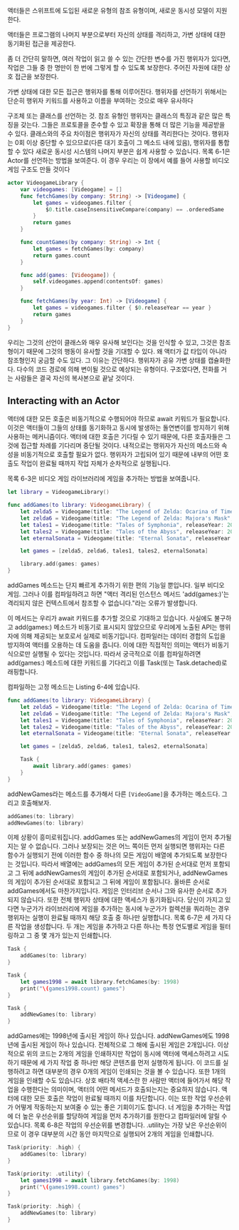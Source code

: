 액터들은 스위프트에 도입된 새로운 유형의 참조 유형이며, 새로운 동시성 모델이 지원한다. 

액터들은 프로그램의 나머지 부분으로부터 자신의 상태를 격리하고, 가변 상태에 대한 동기화된 접근을 제공한다. 

좀 더 간단히 말하면, 여러 작업이 읽고 쓸 수 있는 간단한 변수를 가진 행위자가 있다면, 작업은 그들 중 한 명만이 한 번에 그렇게 할 수 있도록 보장한다. 주어진 자원에 대한 상호 접근을 보장한다.

가변 상태에 대한 모든 접근은 행위자를 통해 이루어진다. 행위자를 선언하기 위해서는 단순히 행위자 키워드를 사용하고 이름을 부여하는 것으로 매우 유사하다

구조체 또는 클래스를 선언하는 것. 참조 유형인 행위자는 클래스의 특징과 같은 많은 특징을 갖는다. 그들은 프로토콜을 준수할 수 있고 확장을 통해 더 많은 기능을 제공받을 수 있다. 클래스와의 주요 차이점은 행위자가 자신의 상태를 격리한다는 것이다. 행위자는 0회 이상 중단할 수 있으므로(다른 대기 호출이 그 메소드 내에 있음), 행위자를 통합할 수 있다
새로운 동시성 시스템의 나머지 부분은 쉽게 사용할 수 있습니다.
목록 6-1은 Actor를 선언하는 방법을 보여준다. 이 경우 우리는 이 장에서 예를 들어 사용할 비디오게임 구조도 만들 것이다

```swift
actor VideogameLibrary {
	var videogames: [Videogame] = []
	func fetchGames(by company: String) -> [Videogame] {
		let games = videogames.filter { 
			$0.title.caseInsensitiveCompare(company) == .orderedSame 
		}
		return games
	}

	func countGames(by company: String) -> Int {
		let games = fetchGames(by: company)
		return games.count
	}

    func add(games: [Videogame]) {
		self.videogames.append(contentsOf: games)
	}

    func fetchGames(by year: Int) -> [Videogame] {
		let games = videogames.filter { $0.releaseYear == year }
		return games
	}
}
```

우리는 그것의 선언이 클래스와 매우 유사해 보인다는 것을 인식할 수 있고, 그것은 참조형이기 때문에 그것의 행동이 유사할 것을 기대할 수 있다. 
왜 액터가 값 타입이 아니라 참조형인지 궁금할 수도 있다.
그 이유는 간단하다. 행위자가 공유 가변 상태를 캡슐화한다. 다수의 코드 경로에 의해 변이될 것으로 예상되는 유형이다. 구조였다면,
전화를 거는 사람들은 결국 자신의 복사본으로 끝날 것이다.

## Interacting with an Actor
액터에 대한 모든 호출은 비동기적으로 수행되어야 하므로 await 키워드가 필요합니다. 
이것은 액터들이 그들의 상태를 동기화하고 동시에 발생하는 돌연변이를 방지하기 위해 사용하는 메커니즘이다. 액터에 대한 호출은 기다릴 수 있기 때문에, 다른 호출자들은 그것에 접근할 차례를 기다리며 중단될 것이다.
내적으로는 행위자가 자신의 메소드와 속성을 비동기적으로 호출할 필요가 없다. 행위자가 고립되어 있기 때문에 내부의 어떤 호출도 작업이 완료될 때까지 작업 자체가 순차적으로 실행됩니다.

목록 6-3은 비디오 게임 라이브러리에 게임을 추가하는 방법을 보여줍니다.

```swift
let library = VideogameLibrary()

func addGames(to library: VideogameLibrary) {
	let zelda5 = Videogame(title: "The Legend of Zelda: Ocarina of Time", releaseYear: 1998, company: "Nintendo")
	let zelda6 = Videogame(title: "The Legend of Zelda: Majora's Mask", releaseYear: 2020, company: "Nintendo")
	let tales1 = Videogame(title: "Tales of Symphonia", releaseYear: 2004, company: "Namco")
	let tales2 = Videogame(title: "Tales of the Abyss", releaseYear: 2005, company: "Namco")
	let eternalSonata = Videogame(title: "Eternal Sonata", releaseYear: 2008, company: "tri-Crescendo")

    let games = [zelda5, zelda6, tales1, tales2, eternalSonata]

    library.add(games: games)
}
```

addGames 메소드는 단지 빠르게 추가하기 위한 편의 기능일 뿐입니다.
일부 비디오 게임. 그러나 이를 컴파일하려고 하면 "액터 격리된 인스턴스 메서드 'add(games:)'는 격리되지 않은 컨텍스트에서 참조할 수 없습니다."라는 오류가 발생합니다.

이 메서드는 우리가 await 키워드를 추가할 것으로 기대하고 있습니다. 사실에도 불구하고
add(games:) 메소드가 비동기로 표시되지 않았으므로 우리에게 노출된 API는 행위자에 의해 제공되는 보호로서 실제로 비동기입니다. 컴파일러는 데이터 경합의 도입을 방지하여 액터를 오용하는 데 도움을 줍니다.
이에 대한 직접적인 의미는 액터가 비동기식으로만 실행될 수 있다는 것입니다.
따라서 궁극적으로 이를 컴파일하려면 add(games:) 메소드에 대한 키워드를 기다리고 이를 Task(또는 Task.detached)로 래핑합니다.

컴파일하는 고정 메소드는 Listing 6-4에 있습니다.

```swift
func addGames(to library: VideogameLibrary) {
	let zelda5 = Videogame(title: "The Legend of Zelda: Ocarina of Time", releaseYear: 1998, company: "Nintendo")
	let zelda6 = Videogame(title: "The Legend of Zelda: Majora's Mask", releaseYear: 2020, company: "Nintendo")
	let tales1 = Videogame(title: "Tales of Symphonia", releaseYear: 2004, company: "Namco")
	let tales2 = Videogame(title: "Tales of the Abyss", releaseYear: 2005, company: "Namco")
	let eternalSonata = Videogame(title: "Eternal Sonata", releaseYear: 2008, company: "tri-Crescendo")

    let games = [zelda5, zelda6, tales1, tales2, eternalSonata]

	Task {
		await library.add(games: games)
	}
}
```

addNewGames라는 메소드를 추가해서 다른 `[VideoGame]`을 추가하는 메소드다.
그리고 호출해보자.
```swift
addGames(to: library)
addNewGames(to: library)
```

이제 상황이 흥미로워집니다. addGames 또는 addNewGames의 게임이 먼저 추가될지는 알 수 없습니다.
그러나 보장되는 것은 어느 쪽이든 먼저 실행되면 행위자는 다른 함수가 실행되기 전에 이러한 함수 중 하나의 모든 게임이 배열에 추가되도록 보장한다는 것입니다. 따라서 배열에는 addGames의 모든 게임이 추가된 순서대로 먼저 포함되고 그 뒤에 addNewGames의 게임이 추가된 순서대로 포함되거나, addNewGames의 게임이 추가된 순서대로 포함되고 그 뒤에 게임이 포함됩니다. 올바른 순서로 addGames에서도 마찬가지입니다. 게임은 인터리브 순서나 그와 유사한 순서로 추가되지 않습니다.
또한 전체 행위자 상태에 대한 액세스가 동기화됩니다. 당신이 가지고 있다면 누군가가 라이브러리에 게임을 추가하는 동시에 누군가가 컬렉션을 쿼리하는 경우 행위자는 실행이 완료될 때까지 해당 호출 중 하나만 실행합니다. 목록 6-7은 세 가지 다른 작업을 생성합니다. 두 개는 게임을 추가하고 다른 하나는 특정 연도별로 게임을 필터링하고 그 중 몇 개가 있는지 인쇄합니다.

```swift
Task {
    addGames(to: library)
}

Task {
    let games1998 = await library.fetchGames(by: 1998)
    print("\(games1998.count) games")
}

Task {
    addNewGames(to: library)
}
```

addGames에는 1998년에 출시된 게임이 하나 있습니다. addNewGames에도 1998년에 출시된 게임이 하나 있습니다. 전체적으로 그 해에 출시된 게임은 2개입니다.
이상적으로 위의 코드는 2개의 게임을 인쇄하지만 작업이 동시에 액터에 액세스하려고 시도하기 때문에 세 가지 작업 중 하나만 해당 콘텐츠를 먼저 실행하게 됩니다. 이 코드를 실행하려고 하면 대부분의 경우 0개의 게임이 인쇄되는 것을 볼 수 있습니다. 또한 1개의 게임을 인쇄할 수도 있습니다. 상호 배타적 액세스란 한 사람만 액터에 들어가서 해당 작업을 수행한다는 의미이며, 액터의 어떤 메서드가 호출되는지는 중요하지 않습니다. 액터에 대한 모든 호출은 작업이 완료될 때까지 이를 차단합니다.
이는 또한 작업 우선순위가 어떻게 작동하는지 보여줄 수 있는 좋은 기회이기도 합니다. 너
게임을 추가하는 작업에 더 높은 우선순위를 할당하여 게임을 먼저 추가하기를 원한다고 컴파일러에 알릴 수 있습니다. 목록 6-8은 작업의 우선순위를 변경합니다. .utility는 가장 낮은 우선순위이므로 이 경우 대부분의 시간 동안 마지막으로 실행되어 2개의 게임을 인쇄합니다.

```swift
Task(priority: .high) {
    addGames(to: library)
}

Task(priority: .utility) {
    let games1998 = await library.fetchGames(by: 1998)
    print("\(games1998.count) games")
}

Task(priority: .high) {
    addNewGames(to: library)
}
```